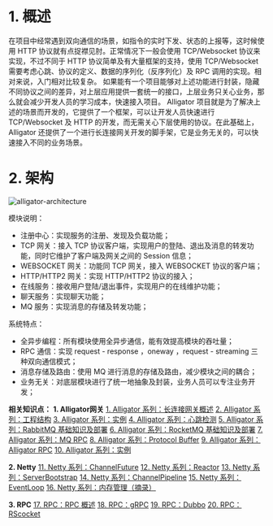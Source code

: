 # 1. 概述

在项目中经常遇到双向通信的场景，如指令的实时下发、状态的上报等，这时候使用 HTTP 协议就有点捉襟见肘。正常情况下一般会使用 TCP/Websocket 协议来实现，不过不同于 HTTP 协议简单及有大量框架的支持，使用 TCP/Websocket 需要考虑心跳、协议的定义、数据的序列化（反序列化）及 RPC 调用的实现。相对来说，入门相对比较复杂。 如果能有一个项目能够对上述功能进行封装，隐藏不同协议之间的差异，对上层应用提供一套统一的接口，上层业务只关心业务，那么就会减少开发人员的学习成本，快速接入项目。
Alligator 项目就是为了解决上述的场景而开发的，它提供了一个框架，可以让开发人员快速进行 TCP/Websocket 及 HTTP 的开发，而无需关心下层使用的协议。在此基础上，Alligator 还提供了一个进行长连接网关开发的脚手架，它是业务无关的，可以快速接入不同的业务场景。

# 2. 架构
![alligator-architecture](https://zhangxt.top/images/alligator/alligator-architecture.jpg "alligator-architecture")

模块说明：
- 注册中心：实现服务的注册、发现及负载功能；
- TCP 网关：接入 TCP 协议客户端，实现用户的登陆、退出及消息的转发功能，同时它维护了客户端及网关之间的 Session 信息；
- WEBSOCKET 网关：功能同 TCP 网关，接入 WEBSOCKET 协议的客户端；
- HTTP/HTTP2 网关：实现 HTTP/HTTP2 协议的接入；
- 在线服务：接收用户登陆/退出事件，实现用户的在线维护功能；
- 聊天服务：实现聊天功能；
- MQ 服务：实现消息的存储及转发功能；

系统特点：
- 全异步编程：所有模块使用全异步通信，能有效提高模块的吞吐量；
- RPC 通信：实现 request - response ，oneway ，request - streaming 三种双向通信模式；
- 消息存储及路由：使用 MQ 进行消息的存储及路由，减少模块之间的耦合；
- 业务无关：对底层模块进行了统一地抽象及封装，业务人员可以专注业务开发；

**相关知识点：**
**1. Alligator网关**
[1. Alligator 系列：长连接网关概述][1]
[2. Alligator 系列：工程结构][2]
[3. Alligator 系列：实例][3]
[4. Alligator 系列：心跳检测][4]
[5. Alligator 系列：RabbitMQ 基础知识及部署][5]
[6. Alligator 系列：RocketMQ 基础知识及部署][6]
[7. Alligator 系列：MQ RPC][7]
[8. Alligator 系列：Protocol Buffer][8]
[9. Alligator 系列：Alligator RPC][9]
[10. Alligator 系列：实例][10]

**2. Netty**
[11. Netty 系列：ChannelFuture][11]
[12. Netty 系列：Reactor][12]
[13. Netty 系列：ServerBootstrap][13]
[14. Netty 系列：ChannelPipeline][14]
[15. Netty 系列：EventLoop][15]
[16. Netty 系列：内存管理（摘录）][16]

**3. RPC**
[17. RPC：RPC 概述][17]
[18. RPC：gRPC][18]
[19. RPC：Dubbo][19]
[20. RPC：RScocket][20]

[1]:https://zhangxt.top/2021/07/31/alligator-gateway-overview/
[2]:https://zhangxt.top/2022/01/02/alligator-project-structure/
[3]:https://zhangxt.top/2022/01/02/alligator-example/
[4]:https://zhangxt.top/2021/08/14/alligator-heartbeat-detection/
[5]:https://zhangxt.top/2021/09/30/alligator-rabbitmq-deploy/
[6]:https://zhangxt.top/2021/10/02/alligator-rocketmq-deploy/
[7]:https://zhangxt.top/2021/10/16/alligator-mq-rpc/
[8]:https://zhangxt.top/2021/10/17/alligator-protocol-bufffer/
[9]:https://zhangxt.top/2021/12/26/alligator-rpc/
[10]:https://zhangxt.top/2022/01/02/alligator-example/
[11]:https://zhangxt.top/2021/08/18/netty-channelfuture/
[12]:https://zhangxt.top/2021/08/22/netty-reactor/
[13]:https://zhangxt.top/2021/08/26/netty-server-bootstrap/
[14]:https://zhangxt.top/2021/08/28/netty-channel-pipeline/
[15]:https://zhangxt.top/2021/08/29/netty-eventloop/
[16]:https://zhangxt.top/2021/09/19/netty-memory-management/
[17]:https://zhangxt.top/2021/11/07/rpc-overview/
[18]:https://zhangxt.top/2021/11/14/grpc-overview/
[19]:https://zhangxt.top/2021/11/21/dubbo-overview/
[20]:https://zhangxt.top/2021/11/21/rsocket-overview/

